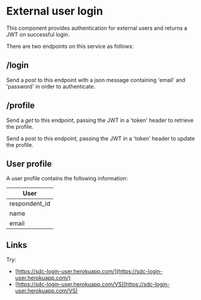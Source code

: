 # External user login
This component provides authentication for external users and returns a JWT on successful login.

There are two endpoints on this service as follows:

## /login

Send a *post* to this endpoint with a json message containing 'email' and 'password' in order to authenticate.

## /profile

Send a *get* to this endpoint, passing the JWT in a 'token' header to retrieve the profile.

Send a *post* to this endpoint, passing the JWT in a 'token' header to update the profile.

## User profile

A user profile contains the following information:

| User           |
| -------------- |
| respondent_id  |
| name           |
| email          |

## Links

Try:
 * [https://sdc-login-user.herokuapp.com/](https://sdc-login-user.herokuapp.com/)
 * [https://sdc-login-user.herokuapp.com/VS](https://sdc-login-user.herokuapp.com/VS)
